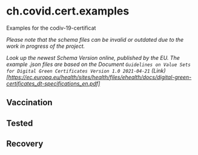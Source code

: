 # ch.covid.cert.examples
Examples for the codiv-19-certificat

*Please note that the schema files can be invalid or outdated due to the work in progress of the project.*

*Look up the newest Schema Version online, published by the EU. The example .json files are based on the Document `Guidelines on Value Sets for Digital Green Certificates Version 1.0 2021-04-21` (Link)[https://ec.europa.eu/health/sites/health/files/ehealth/docs/digital-green-certificates_dt-specifications_en.pdf]*

## Vaccination

## Tested

## Recovery
